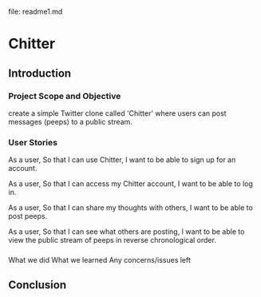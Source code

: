 file: readme1.md

# Chitter

## Introduction


### Project Scope and Objective
create a simple Twitter clone called 'Chitter' where  users can post messages (peeps) to a public stream.

### User Stories
As a user,
So that I can use Chitter,
I want to be able to sign up for an account.

As a user,
So that I can access my Chitter account,
I want to be able to log in.

As a user,
So that I can share my thoughts with others,
I want to be able to post peeps.

As a user,
So that I can see what others are posting,
I want to be able to view the public stream of peeps in reverse chronological order.

### 
What we did
What we learned
Any concerns/issues left

## Conclusion